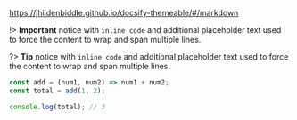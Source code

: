 https://jhildenbiddle.github.io/docsify-themeable/#/markdown

!> **Important** notice with `inline code` and additional placeholder text used
to force the content to wrap and span multiple lines.

?> **Tip** notice with `inline code` and additional placeholder text used to
force the content to wrap and span multiple lines.

```javascript
const add = (num1, num2) => num1 + num2;
const total = add(1, 2);

console.log(total); // 3
```
